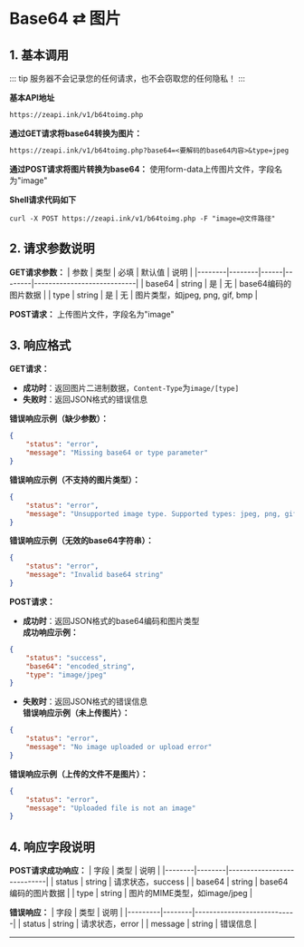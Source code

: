 # Base64 ⇄ 图片

## 1. 基本调用

::: tip
服务器不会记录您的任何请求，也不会窃取您的任何隐私！
:::

**基本API地址**

```txt
https://zeapi.ink/v1/b64toimg.php
```

**通过GET请求将base64转换为图片：**

```txt
https://zeapi.ink/v1/b64toimg.php?base64=<要解码的base64内容>&type=jpeg
```

**通过POST请求将图片转换为base64：**
使用form-data上传图片文件，字段名为"image"

**Shell请求代码如下**
```shell
curl -X POST https://zeapi.ink/v1/b64toimg.php -F "image=@文件路径"
```

## 2. 请求参数说明

**GET请求参数：**
| 参数   | 类型   | 必填 | 默认值 | 说明                        |
|--------|--------|------|--------|----------------------------|
| base64 | string | 是   | 无     | base64编码的图片数据       |
| type   | string | 是   | 无     | 图片类型，如jpeg, png, gif, bmp |

**POST请求：**
上传图片文件，字段名为"image"

## 3. 响应格式

**GET请求：**
- **成功时**：返回图片二进制数据，`Content-Type`为`image/[type]`  
- **失败时**：返回JSON格式的错误信息

**错误响应示例（缺少参数）：**
```json
{
    "status": "error",
    "message": "Missing base64 or type parameter"
}
```

**错误响应示例（不支持的图片类型）：**
```json
{
    "status": "error",
    "message": "Unsupported image type. Supported types: jpeg, png, gif, bmp"
}
```

**错误响应示例（无效的base64字符串）：**
```json
{
    "status": "error",
    "message": "Invalid base64 string"
}
```

**POST请求：**
- **成功时**：返回JSON格式的base64编码和图片类型  
**成功响应示例：**
```json
{
    "status": "success",
    "base64": "encoded_string",
    "type": "image/jpeg"
}
```

- **失败时**：返回JSON格式的错误信息  
**错误响应示例（未上传图片）：**
```json
{
    "status": "error",
    "message": "No image uploaded or upload error"
}
```

**错误响应示例（上传的文件不是图片）：**
```json
{
    "status": "error",
    "message": "Uploaded file is not an image"
}
```

## 4. 响应字段说明

**POST请求成功响应：**
| 字段   | 类型   | 说明                        |
|--------|--------|----------------------------|
| status | string | 请求状态，success          |
| base64 | string | base64编码的图片数据       |
| type   | string | 图片的MIME类型，如image/jpeg |

**错误响应：**
| 字段    | 类型   | 说明                        |
|---------|--------|----------------------------|
| status  | string | 请求状态，error            |
| message | string | 错误信息                   |

---